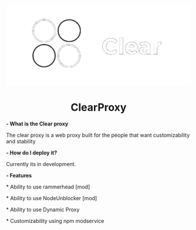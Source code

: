 <p align="center">
  <img src="https://raw.githubusercontent.com/Clearways/v1/main/public/build/images/Logo%20(1).png" />
</p>

<h1 align="center">ClearProxy</h1>

<b> - What is the Clear proxy</b>
<p>The clear proxy is a web proxy built for the people that want customizability and stability</p>


<b> - How do I deploy it?</b>
<p>Currently its in development.</p>


<b> - Features</b>
<p> * Ability to use rammerhead [mod]</p>
<p> * Ability to use NodeUnblocker [mod]</p>
<p> * Ability to use Dynamic Proxy</p>
<p> * Customizability using npm modservice</p>